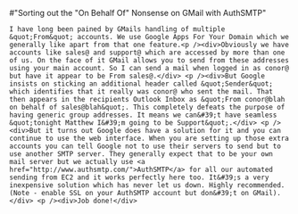 #"Sorting out the \"On Behalf Of\" Nonsense on GMail with AuthSMTP"


    I have long been pained by GMails handling of multiple &quot;From&quot; accounts. We use Google Apps For Your Domain which we generally like apart from that one feature.<p /><div>Obviously we have accounts like sales@ and support@ which are accessed by more than one of us. On the face of it GMail allows you to send from these addresses using your main account. So I can send a mail when logged in as conor@ but have it appear to be From sales@.</div> <p /><div>But Google insists on sticking an additional header called &quot;Sender&quot; which identifies that it really was conor@ who sent the mail. That then appears in the recipients Outlook Inbox as &quot;From conor@blah on behalf of sales@blah&quot;. This completely defeats the purpose of having generic group addresses. It means we can&#39;t have seamless &quot;tonight Matthew I&#39;m going to be Support&quot;.</div> <p /><div>But it turns out Google does have a solution for it and you can continue to use the web interface. When you are setting up those extra accounts you can tell Google not to use their servers to send but to use another SMTP server. They generally expect that to be your own mail server but we actually use <a href="http://www.authsmtp.com/">AuthSMTP</a> for all our automated sending from EC2 and it works perfectly here too. It&#39;s a very inexpensive solution which has never let us down. Highly recommended. (Note - enable SSL on your AuthSMTP account but don&#39;t on GMail).</div> <p /><div>Job done!</div>
  